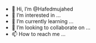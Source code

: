 - 👋 Hi, I’m @Hafedmujahed
- 👀 I’m interested in ...
- 🌱 I’m currently learning ...
- 💞️ I’m looking to collaborate on ...
- 📫 How to reach me ...

<!---
Hafedmujahed/Hafedmujahed is a ✨ special ✨ repository because its `README.md` (this file) appears on your GitHub profile.
You can click the Preview link to take a look at your changes.
--->
